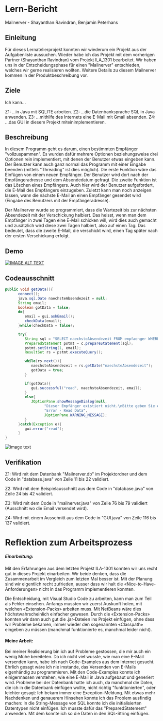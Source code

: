 # Lern-Bericht
Mailnerver - Shayanthan Ravindran, Benjamin Peterhans

## Einleitung

Für dieses Lernatelierprojekt konnten wir wiederum ein Projekt aus der Aufgabenliste aussuchen. Wieder habe ich das Projekt mit dem vorherigen Partner (Shayanthan Ravindran) vom Projekt ILA_1301 bearbeitet. Wir haben uns in der Entscheidungsphase für einen "Mailnerver" entschieden, welches wir gerne realisieren wollten. Weitere Details zu diesem Mailnerver kommen in der Produktbeschreibung vor.

## Ziele

Ich kann...

Z1:
...in Java mit SQLITE arbeiten.
Z2:
...die Datenbanksprache SQL in Java anwenden.
Z3:
...mithilfe des Internets eine E-Mail mit Gmail absenden.
Z4:
...das GUI in diesem Projekt miteinimplementieren.

## Beschreibung

In diesem Programm geht es darum, einen bestimmten Empfänger "vollzuspammen". Es wurden dafür mehrere Optionen beziehungsweise drei Optionen rein implementiert, mit denen der Benutzer etwas eingeben kann. Der Benutzer kann auch ganz normal das Programm mit einer Eingabe beenden (mittels "Threading" ist dies möglich).
Die erste Funktion wäre das Einfügen von einem neuen Empfänger. Der Benutzer wird dort nach der Empfängeradresse und dem Absendedatum gefragt.
Die zweite Funktion ist das Löschen eines Empfängers. Auch hier wird der Benutzer aufgefordert, die E-Mail des Empfängers einzugeben.
Zuletzt kann man noch anzeigen lassen, wann die nächste E-Mail an einen Empfänger gesendet wird (Eingabe des Benutzers mit der Empfängeradresse).

Der Mailnerver wurde so programmiert, dass die Wartezeit bis zur nächsten Absendezeit mit der Verschickung halbiert. Das heisst, wenn man dem Empfänger in zwei Tagen eine E-Mail schicken will, wird dies auch gemacht und zusätzlich wird diese zwei Tagen halbiert, also auf einen Tag. Das bedeutet, dass die zweite E-Mail, die verschickt wird, einen Tag später nach der ersten Verschickung erfolgt.

## Demo

[![IMAGE ALT TEXT](http://img.youtube.com/vi/UHTzR0_b-g4/0.jpg)](http://www.youtube.com/watch?v=UHTzR0_b-g4 "Mailnerver")

## Codeausschnitt

```java
public void getData(){
      connect();
      java.sql.Date naechsteAbsendezeit = null;
      String email;
      boolean gotData = false;
      do{
         email = gui.askEmail();
         checkData(email);
      }while(checkData = false);

      try{
         String sql = "SELECT naechsteAbsendezeit FROM empfaenger WHERE emailadresse = ?;";
         PreparedStatement pstmt = c.prepareStatement(sql);
         pstmt.setString(1, email);
         ResultSet rs = pstmt.executeQuery();

         while(rs.next()){
            naechsteAbsendezeit = rs.getDate("naechsteAbsendezeit");
            gotData = true;
         }

         if(gotData){
            gui.successful("read", naechsteAbsendezeit, email);
         }
         else{
            JOptionPane.showMessageDialog(null,
                  "Dieser Empfänger existiert nicht.\nBitte geben Sie eine andere Emailadresse ein.",
                  "Error - Read Data",
                  JOptionPane.WARNING_MESSAGE);
         }
      }catch(Exception e){
         gui.error("read");
      }
}
```
![image text](https://gist.github.com/PBenjy/240716155aa371d9af713f74ec2006c5)

## Verifikation

Z1: Wird mit dem Datenbank "Mailnerver.db" im Projektordner und dem Code in "database.java" von Zeile 11 bis 22 validiert.

Z2: Wird mit dem Beispielausschnitt aus dem Code in "database.java" von Zeile 24 bis 42 validiert.

Z3: Wird mit dem Code in "mailnerver.java" von Zeile 76 bis 79 validiert (Ausschnitt wo die Email versendet wird).

Z4: Wird mit einem Ausschnitt aus dem Code in "GUI.java" von Zeile 116 bis 137 validiert.

# Reflektion zum Arbeitsprozess

##### Einarbeitung:

Mit den Erfahrungen aus dem letzten Projekt ILA-1301 konnten wir uns recht gut in dieses Projekt einarbeiten. Wir beide denken, dass die Zusammenarbeit im Vergleich zum letzten Mal besser ist. Mit der Planung sind wir eigentlich recht zufrieden, ausser dass wir halt die «Nice-to-Have-Anforderungen» nicht in das Programm implementieren konnten.

Die Entscheidung, mit Visual Studio Code zu arbeiten, kann man zum Teil als Fehler einsehen. Anfangs mussten wir zuerst Auskunft holen, mit welchen «Extension-Packs» arbeiten muss. Mit NetBeans wäre dies höchstwahrscheinlich einfacher gewesen. Durch die «Extension-Packs» konnten wir dann auch gut die .jar-Dateien ins Projekt einfügen, ohne dass wir Probleme bekamen, immer wieder den sogenannten «Classpath» eingeben zu müssen (manchmal funktionierte es, manchmal leider nicht).

#### Meine Arbeit:

Bei meiner Realisierung bin ich auf Probleme gestossen, die mir auch ein wenig Mühe bereiteten. Da ich nicht viel wusste, wie man eine E-Mail versenden kann, habe ich nach Code-Examples aus dem Internet gesucht. Ehrlich gesagt wäre ich nie imstande, das Versenden von E-Mails eigenhändig zu programmieren. Mit den Code-Examples konnte ich einigermassen verstehen, wie eine E-Mail in Java aufgebaut und generiert wird.
Probleme bei der Datenbank hatte ich auch, da manchmal die Daten, die ich in die Datenbank einfügen wollte, nicht richtig "funktionierten", oder leichter gesagt: Ich bekam immer eine Exception-Meldung. Mit etwas mehr Nachdenken und genauerem Hinsehen konnte ich das Problem ausfindig machen: In die String-Message von SQL konnte ich die initialisierten Datentypen nicht einfügen. Ich musste dafür das "PreparedStatement" anwenden. Mit dem konnte ich so die Daten in den SQL-String einfügen.

 
